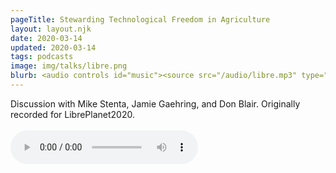 ```yaml
---
pageTitle: Stewarding Technological Freedom in Agriculture
layout: layout.njk
date: 2020-03-14
updated: 2020-03-14
tags: podcasts
image: img/talks/libre.png
blurb: <audio controls id="music"><source src="/audio/libre.mp3" type="audio/mpeg">Your browser does not support the audio element.</audio> </br> </br> Discussion with Mike Stenta, Jamie Gaehring, and Don Blair.  Originally recorded for LibrePlanet2020. 
---
```


Discussion with Mike Stenta, Jamie Gaehring, and Don Blair. Originally recorded for LibrePlanet2020. </br> </br> <audio controls id="music"><source src="/audio/libre.mp3" type="audio/mpeg">Your browser does not support the audio element.</audio>

